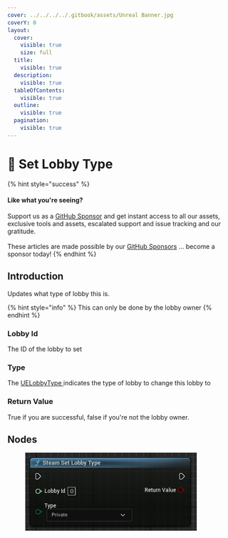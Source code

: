 ```yaml
---
cover: ../../../../.gitbook/assets/Unreal Banner.jpg
coverY: 0
layout:
  cover:
    visible: true
    size: full
  title:
    visible: true
  description:
    visible: true
  tableOfContents:
    visible: true
  outline:
    visible: true
  pagination:
    visible: true
---
```


# 🔵 Set Lobby Type

{% hint style="success" %}
#### Like what you're seeing?

Support us as a [GitHub Sponsor](../../../../where-to-buy/become-a-sponsor.md) and get instant access to all our assets, exclusive tools and assets, escalated support and issue tracking and our gratitude.\
\
These articles are made possible by our [GitHub Sponsors](../../../../where-to-buy/become-a-sponsor.md) ... become a sponsor today!
{% endhint %}

## Introduction

Updates what type of lobby this is.

{% hint style="info" %}
This can only be done by the lobby owner
{% endhint %}

### Lobby Id

The ID of the lobby to set&#x20;

### Type

The [UELobbyType ](../enumerators/uelobbytype.md)indicates the type of lobby to change this lobby to

### Return Value

True if you are successful, false if you're not the lobby owner.

## Nodes

<figure><img src="../../../../.gitbook/assets/image (15) (1) (1).png" alt=""><figcaption></figcaption></figure>
